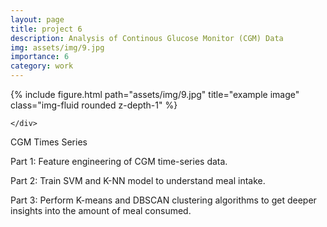 ```yaml
---
layout: page
title: project 6
description: Analysis of Continous Glucose Monitor (CGM) Data
img: assets/img/9.jpg
importance: 6
category: work
---
```


<div class="row">
    <div class="col-sm mt-3 mt-md-0">
        {% include figure.html path="assets/img/9.jpg" title="example image" class="img-fluid rounded z-depth-1" %}

    </div>
</div>
<div class="caption">
    CGM Times Series
</div>

Part 1: Feature engineering of CGM time-series data. 

Part 2: Train SVM and K-NN model to understand meal intake.

Part 3: Perform K-means and DBSCAN clustering algorithms to get deeper insights into the amount of meal consumed. 